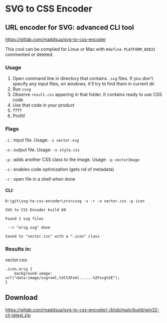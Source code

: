 # SVG to CSS Encoder

## URL encoder for SVG: advanced CLI tool

<https://gitlab.com/maddsua/svg-to-css-encoder>

This cool can be compiled for Linux or Mac with `#define PLATFORM_WIN32` commented or deleted.

### Usage

1. Open command line in directory that contains `.svg` files. If you don't specify any input files, on windows, it'll try to find them in current dir
2. Run `csvg`
3. Observe `result.css` appering in that folder. It contains ready to use CSS code
4. Use that code in your product
5. ????
6. Profit!


### Flags

`-i` : input file. Usage: `-i vector.svg`

`-o` : output file. Usage: `-o style.css`

`-p` : adds another CSS class to the image. Usage: `-p vectorImage`

`-s` : enables code optimization (gets rid of metadata)

`-r` : open file in a shell when done


#### CLI:

```
D:\git\svg-to-css-encoder\src>csvg -s -r -o vector.css -p icon

SVG to CSS Encoder build 60

Found 1 svg files

 --> "orig.svg" done

Saved to "vector.css" with a ".icon" class

```

### Results in:

vector.css:

```
.icon.orig {
	background-image: url("data:image/svg+xml,%3C%3Fxml......%2Fsvg%3E");
}
```


## Download

<https://gitlab.com/maddsua/svg-to-css-encoder/-/blob/main/build/win32-cli-latest.zip>
